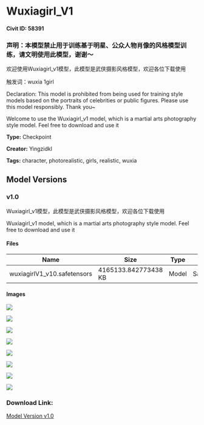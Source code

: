# Wuxiagirl_V1

#### Civit ID: 58391

<h3><strong>声明：本模型禁止用于训练基于明星、公众人物肖像的风格模型训练，请文明使用此模型，谢谢～</strong></h3><p></p><p>欢迎使用Wuxiagirl_v1模型，此模型是武侠摄影风格模型，欢迎各位下载使用</p><p></p><p>触发词：wuxia 1girl</p><p></p><p>Declaration: This model is prohibited from being used for training style models based on the portraits of celebrities or public figures. Please use this model responsibly. Thank you~</p><p></p><p>Welcome to use the Wuxiagirl_v1 model, which is a martial arts photography style model. Feel free to download and use it</p><p></p>

**Type:** Checkpoint

**Creator:** Yingzidkl

**Tags:** character, photorealistic, girls, realistic, wuxia

## Model Versions

### v1.0

<p>Wuxiagirl_v1模型，此模型是武侠摄影风格模型，欢迎各位下载使用</p><p>Wuxiagirl_v1 model, which is a martial arts photography style model. Feel free to download and use it</p>

#### Files

| Name | Size | Type | Format | Download Url | AutoV1 | AutoV2 | SHA256 | CRC32 | BLAKE3 |
| --- | --- | --- | --- | --- | --- | --- | --- | --- | --- |
| wuxiagirlV1_v10.safetensors | 4165133.842773438 KB | Model | SafeTensor | https://civitai.com/api/download/models/62842 | 0FCFE533 | 5D620164A8 | 5D620164A8F0E245D39B9827DEF42E125E68F84EA94054201F4AC802BB3C3DC7 | D183DDB2 | AA955961B80134D3C44B5EA17C56A462F5624438AC8B31D16D4A1486D02A96CC |

#### Images

<p><img src="https://image.civitai.com/xG1nkqKTMzGDvpLrqFT7WA/132353b8-38ae-4a26-ab51-a6882b0b1f83/width=450/692030.jpeg" /></p>

<p><img src="https://image.civitai.com/xG1nkqKTMzGDvpLrqFT7WA/28eed6ce-4f60-4411-b8e6-9fa94f1117d5/width=450/692031.jpeg" /></p>

<p><img src="https://image.civitai.com/xG1nkqKTMzGDvpLrqFT7WA/ef4a1f99-408d-4a7a-bab8-0afaecc4ac1b/width=450/692024.jpeg" /></p>

<p><img src="https://image.civitai.com/xG1nkqKTMzGDvpLrqFT7WA/89526b58-57b2-4769-93d4-e52f1d2a9e55/width=450/692026.jpeg" /></p>

<p><img src="https://image.civitai.com/xG1nkqKTMzGDvpLrqFT7WA/2505f7e5-e67f-4c65-992c-4d8ed2b60eca/width=450/692029.jpeg" /></p>

<p><img src="https://image.civitai.com/xG1nkqKTMzGDvpLrqFT7WA/4332be8d-f339-4a41-928b-79ef2d62db3d/width=450/692028.jpeg" /></p>

<p><img src="https://image.civitai.com/xG1nkqKTMzGDvpLrqFT7WA/303d7acd-0d19-4970-982e-f5c730b76dd5/width=450/692027.jpeg" /></p>

<p><img src="https://image.civitai.com/xG1nkqKTMzGDvpLrqFT7WA/baebcacb-f9f3-4ecc-9beb-f62bec53d805/width=450/692025.jpeg" /></p>

### Download Link:

[Model Version v1.0](https://civitai.com/api/download/models/62842)

